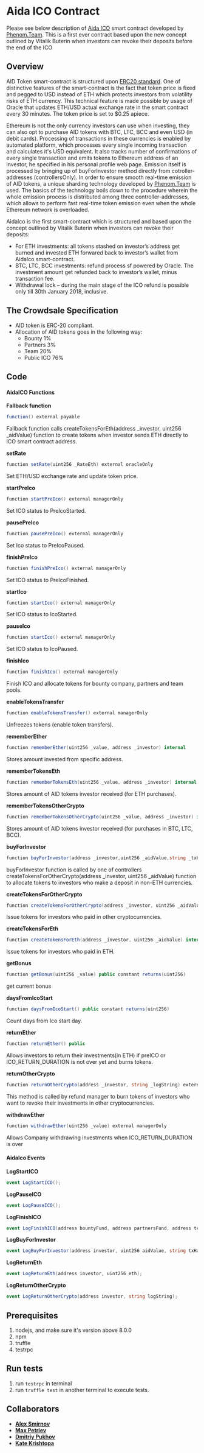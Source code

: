 # Aida ICO Contract

Please see below description of [Aida ICO][aidamarket] smart contract developed by [Phenom.Team][phenom].
This is a first ever contract based upon the new concept outlined by Vitalik Buterin when investors can revoke their deposits before the end of the ICO

## Overview
AID Token smart-contract is structured upon [ERC20 standard](erc20). 
One of distinctive features of the smart-contract is the fact that token price is fixed and pegged to USD instead of ETH which protects investors from volatility risks of ETH currency. This technical feature is made possible by usage of Oracle that updates ETH/USD actual exchange rate in the smart contract every 30 minutes. The token price is set to $0.25 apiece.

Ethereum is not the only currency investors can use when investing, they can also opt to purchase AID tokens with BTC, LTC, BCC and even USD (in debit cards). Processing of transactions in these currencies is enabled by automated platform, which processes every single incoming transaction and calculates it's USD equivalent. It also tracks number of confirmations of every single transaction and emits tokens to Ethereum address of an investor, he specified in his personal profile web page. Emission itself is processed by bringing up of buyForInvestor method directly from cotroller-addresses (controllersOnly). In order to ensure smooth real-time emission of AID tokens, a unique sharding technology developed by  [Phenom.Team][phenom] is used. The basics of the technology boils down to the procedure wherein the whole emission process is distributed among three controller-addresses, which allows to perform fast real-time token emission  even when the whole Ethereum network is overloaded.

AidaIco is the first smart-contract which is structured and based upon the concept outlined by Vitalik Buterin when investors can revoke their deposits:

-	For ETH investments: all tokens stashed on investor’s address get burned and invested ETH forwared back to investor’s wallet from AidaIco smart-contract.
-	BTC, LTC, BCC investments: refund process sf powered by Oracle. The investment amount get refunded back to investor’s wallet, minus transaction fee.
-	Withdrawal lock  – during the main stage of the ICO refund is possible only till 30th January 2018, inclusive. 

## The Crowdsale Specification
*	AID token is ERC-20 compliant.
*   Allocation of AID tokens goes in the following way:
	* Bounty 1%
	* Partners 3%
	* Team 20%
	* Public ICO 76%

  
## Code

#### AidaICO Functions

**Fallback function**
```cs
function() external payable
```
Fallback function calls createTokensForEth(address _investor, uint256 _aidValue) function to create tokens when investor sends ETH directly to ICO smart contract address.

**setRate**
```cs
function setRate(uint256 _RateEth) external oracleOnly
```
Set ETH/USD exchange rate and update token price.

**startPreIco**
```cs
function startPreIco() external managerOnly
```
Set ICO status to PreIcoStarted.

**pausePreIco**
```cs
function pausePreIco() external managerOnly
```
Set Ico status to PreIcoPaused.

**finishPreIco**
```cs
function finishPreIco() external managerOnly
```
Set ICO status to PreIcoFinished.

**startIco**
```cs
function startIco() external managerOnly
```
Set ICO status to IcoStarted.

**pauseIco**
```cs
function startIco() external managerOnly
```
Set ICO status to IcoPaused.

**finishIco**
```cs
function finishIco() external managerOnly
```
Finish ICO and allocate tokens for bounty company, partners and team pools.

**enableTokensTransfer**
```cs
function enableTokensTransfer() external managerOnly
```
Unfreezes tokens (enable token transfers).

**rememberEther**
```cs
function rememberEther(uint256 _value, address _investor) internal
```
Stores amount invested from specific address.

**rememberTokensEth**
```cs
function rememberTokensEth(uint256 _value, address _investor) internal
```
Stores amount of AID tokens investor received (for ETH purchases).

**rememberTokensOtherCrypto**
```cs
function rememberTokensOtherCrypto(uint256 _value, address _investor) internal
```
Stores amount of AID tokens investor received (for purchases in BTC, LTC, BCC).

**buyForInvestor**
```cs
function buyForInvestor(address _investor,uint256 _aidValue,string _txHash) external controllersOnly
```
buyForInvestor function is called by one of controllers createTokensForOtherCrypto(address _investor, uint256 _aidValue) function to allocate tokens to investors who make a deposit in non-ETH currencies.

**createTokensForOtherCrypto**
```cs
function createTokensForOtherCrypto(address _investor, uint256 _aidValue) internal
```
Issue tokens for investors who paid in other cryptocurrencies.

**createTokensForEth**
```cs
function createTokensForEth(address _investor, uint256 _aidValue) internal
```
Issue tokens for investors who paid in ETH.

**getBonus**
```cs
function getBonus(uint256 _value) public constant returns(uint256)
```
get current bonus

**daysFromIcoStart**
```cs
function daysFromIcoStart() public constant returns(uint256)
```
Count days from Ico start day.

**returnEther**
```cs
function returnEther() public
```
Allows investors to return their investments(in ETH) if preICO or ICO_RETURN_DURATION is not over yet and burns tokens.


**returnOtherCrypto**
```cs
function returnOtherCrypto(address _investor, string _logString) external refundManagerOnly
```
This method is called by refund manager to burn tokens of investors who want to revoke their investments in other cryptocurrencies.

**withdrawEther**
```cs
function withdrawEther(uint256 _value) external managerOnly
```
Allows Company withdrawing investments when ICO_RETURN_DURATION is over

#### AidaIco Events

**LogStartICO**
```cs
event LogStartICO();
```
**LogPauseICO**
```cs
event LogPauseICO();
```

**LogFinishICO**
```cs
event LogFinishICO(address bountyFund, address partnersFund, address teamFund);
```

**LogBuyForInvestor**
```cs
event LogBuyForInvestor(address investor, uint256 aidValue, string txHash);
```
**LogReturnEth**
```cs
event LogReturnEth(address investor, uint256 eth);
```
**LogReturnOtherCrypto**
```cs
event LogReturnOtherCrypto(address investor, string logString);
```

## Prerequisites
1. nodejs, and make sure it's version above 8.0.0
2. npm
3. truffle
4. testrpc

## Run tests
1. run `testrpc` in terminal
2. run `truffle test` in another terminal to execute tests.


## Collaborators

* **[Alex Smirnov](https://github.com/AlekseiSmirnov)**
* **[Max Petriev](https://github.com/maxpetriev)**
* **[Dmitriy Pukhov](https://github.com/puhoshville)**
* **[Kate Krishtopa](https://github.com/Krishtopa)**


[aidamarket]: http://ico.aida.market/index-en.php
[phenom]: https://phenom.team/
[erc20]: https://github.com/ethereum/EIPs/blob/master/EIPS/eip-20-token-standard.md
